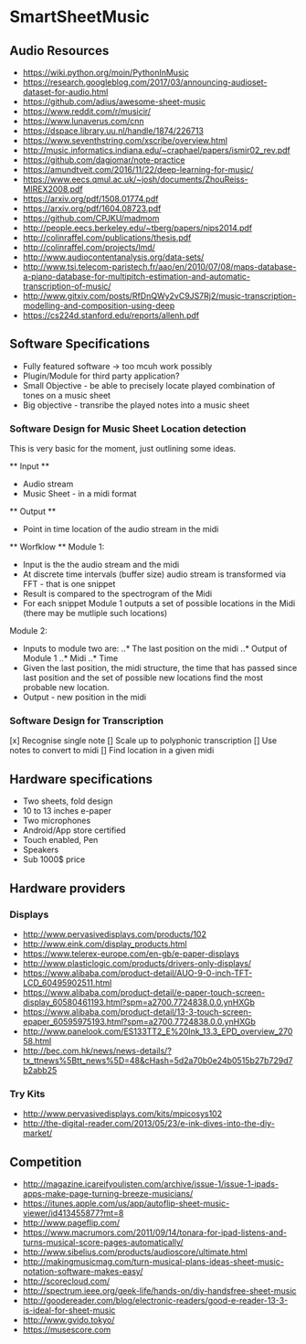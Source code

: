 # SmartSheetMusic

## Audio Resources
- https://wiki.python.org/moin/PythonInMusic
- https://research.googleblog.com/2017/03/announcing-audioset-dataset-for-audio.html
- https://github.com/adius/awesome-sheet-music
- https://www.reddit.com/r/musicir/
- https://www.lunaverus.com/cnn
- https://dspace.library.uu.nl/handle/1874/226713
- https://www.seventhstring.com/xscribe/overview.html
- http://music.informatics.indiana.edu/~craphael/papers/ismir02_rev.pdf
- https://github.com/dagjomar/note-practice
- https://amundtveit.com/2016/11/22/deep-learning-for-music/
- https://www.eecs.qmul.ac.uk/~josh/documents/ZhouReiss-MIREX2008.pdf
- https://arxiv.org/pdf/1508.01774.pdf
- https://arxiv.org/pdf/1604.08723.pdf
- https://github.com/CPJKU/madmom
- http://people.eecs.berkeley.edu/~tberg/papers/nips2014.pdf
- http://colinraffel.com/publications/thesis.pdf
- http://colinraffel.com/projects/lmd/
- http://www.audiocontentanalysis.org/data-sets/
- http://www.tsi.telecom-paristech.fr/aao/en/2010/07/08/maps-database-a-piano-database-for-multipitch-estimation-and-automatic-transcription-of-music/
- http://www.gitxiv.com/posts/RfDnQWy2vC9JS7Rj2/music-transcription-modelling-and-composition-using-deep
- https://cs224d.stanford.edu/reports/allenh.pdf

## Software Specifications
- Fully featured software -> too mcuh work possibly
- Plugin/Module for third party application?
- Small Objective - be able to precisely locate played combination of tones on a music sheet
- Big objective - transribe the played notes into a music sheet

### Software Design for Music Sheet Location detection
This is very basic for the moment, just outlining some ideas.

** Input **
- Audio stream
- Music Sheet - in a midi format

** Output **
- Point in time location of the audio stream in the midi

** Worfklow **
Module 1:
- Input is the the audio stream and the midi
- At discrete time intervals (buffer size) audio stream is transformed via FFT - that is one snippet
- Result is compared to the spectrogram of the Midi
- For each snippet Module 1 outputs a set of possible locations in the Midi (there may be mutliple such locations)

Module 2:
- Inputs to module two are:
..* The last position on the midi
..* Output of Module 1
..* Midi
..* Time
- Given the last position, the midi structure, the time that has passed since last position and the set of possible new locations find the most probable new location.
- Output - new position in the midi

### Software Design for Transcription
[x] Recognise single note
[] Scale up to polyphonic transcription
[] Use notes to convert to midi
[] Find location in a given midi

## Hardware specifications
- Two sheets, fold design
- 10 to 13 inches e-paper
- Two microphones
- Android/App store certified
- Touch enabled, Pen
- Speakers
- Sub 1000$ price

## Hardware providers
### Displays
- http://www.pervasivedisplays.com/products/102
- http://www.eink.com/display_products.html
- https://www.telerex-europe.com/en-gb/e-paper-displays
- http://www.plasticlogic.com/products/drivers-only-displays/
- https://www.alibaba.com/product-detail/AUO-9-0-inch-TFT-LCD_60495902511.html
- https://www.alibaba.com/product-detail/e-paper-touch-screen-display_60580461193.html?spm=a2700.7724838.0.0.ynHXGb
- https://www.alibaba.com/product-detail/13-3-touch-screen-epaper_60595975193.html?spm=a2700.7724838.0.0.ynHXGb
- http://www.panelook.com/ES133TT2_E%20Ink_13.3_EPD_overview_27058.html
- http://bec.com.hk/news/news-details/?tx_ttnews%5Btt_news%5D=48&cHash=5d2a70b0e24b0515b27b729d7b2abb25

### Try Kits
- http://www.pervasivedisplays.com/kits/mpicosys102
- http://the-digital-reader.com/2013/05/23/e-ink-dives-into-the-diy-market/

## Competition
- http://magazine.icareifyoulisten.com/archive/issue-1/issue-1-ipads-apps-make-page-turning-breeze-musicians/
- https://itunes.apple.com/us/app/autoflip-sheet-music-viewer/id413455877?mt=8
- http://www.pageflip.com/
- https://www.macrumors.com/2011/09/14/tonara-for-ipad-listens-and-turns-musical-score-pages-automatically/
- http://www.sibelius.com/products/audioscore/ultimate.html
- http://makingmusicmag.com/turn-musical-plans-ideas-sheet-music-notation-software-makes-easy/
- http://scorecloud.com/
- http://spectrum.ieee.org/geek-life/hands-on/diy-handsfree-sheet-music
- http://goodereader.com/blog/electronic-readers/good-e-reader-13-3-is-ideal-for-sheet-music
- http://www.gvido.tokyo/
- https://musescore.com
